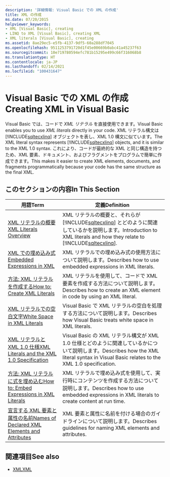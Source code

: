 ```yaml
---
description: '詳細情報: Visual Basic での XML の作成'
title: XML の作成
ms.date: 07/20/2015
helpviewer_keywords:
- XML [Visual Basic], creating
- LINQ to XML [Visual Basic], creating XML
- XML literals [Visual Basic], creating
ms.assetid: 8ae29ec5-e5fb-4137-9df5-60a288df7045
ms.openlocfilehash: 9511253791720d1f45e00669b0abc41a45237f63
ms.sourcegitcommit: 10e719780594efc781b15295e499c66f316068b8
ms.translationtype: HT
ms.contentlocale: ja-JP
ms.lasthandoff: 02/14/2021
ms.locfileid: "100431647"
---
```

# <a name="creating-xml-in-visual-basic"></a><span data-ttu-id="dd8d0-103">Visual Basic での XML の作成</span><span class="sxs-lookup"><span data-stu-id="dd8d0-103">Creating XML in Visual Basic</span></span>

<span data-ttu-id="dd8d0-104">Visual Basic では、コードで *XML リテラル* を直接使用できます。</span><span class="sxs-lookup"><span data-stu-id="dd8d0-104">Visual Basic enables you to use *XML literals* directly in your code.</span></span> <span data-ttu-id="dd8d0-105">XML リテラル構文は [!INCLUDE[sqltecxlinq](~/includes/sqltecxlinq-md.md)] オブジェクトを表し、XML 1.0 構文に似ています。</span><span class="sxs-lookup"><span data-stu-id="dd8d0-105">The XML literal syntax represents [!INCLUDE[sqltecxlinq](~/includes/sqltecxlinq-md.md)] objects, and it is similar to the XML 1.0 syntax.</span></span> <span data-ttu-id="dd8d0-106">これにより、コードが最終的な XML と同じ構造を持つため、XML 要素、ドキュメント、およびフラグメントをプログラムで簡単に作成できます。</span><span class="sxs-lookup"><span data-stu-id="dd8d0-106">This makes it easier to create XML elements, documents, and fragments programmatically because your code has the same structure as the final XML.</span></span>  
  
## <a name="in-this-section"></a><span data-ttu-id="dd8d0-107">このセクションの内容</span><span class="sxs-lookup"><span data-stu-id="dd8d0-107">In This Section</span></span>  
  
|<span data-ttu-id="dd8d0-108">用語</span><span class="sxs-lookup"><span data-stu-id="dd8d0-108">Term</span></span>|<span data-ttu-id="dd8d0-109">定義</span><span class="sxs-lookup"><span data-stu-id="dd8d0-109">Definition</span></span>|  
|---|---|  
|[<span data-ttu-id="dd8d0-110">XML リテラルの概要</span><span class="sxs-lookup"><span data-stu-id="dd8d0-110">XML Literals Overview</span></span>](xml-literals-overview.md)|<span data-ttu-id="dd8d0-111">XML リテラルの概要と、それらが [!INCLUDE[sqltecxlinq](~/includes/sqltecxlinq-md.md)] とどのように関連しているかを説明します。</span><span class="sxs-lookup"><span data-stu-id="dd8d0-111">Introduction to XML literals and how they relate to [!INCLUDE[sqltecxlinq](~/includes/sqltecxlinq-md.md)].</span></span>|  
|[<span data-ttu-id="dd8d0-112">XML での埋め込み式</span><span class="sxs-lookup"><span data-stu-id="dd8d0-112">Embedded Expressions in XML</span></span>](embedded-expressions-in-xml.md)|<span data-ttu-id="dd8d0-113">XML リテラルでの埋め込み式の使用方法について説明します。</span><span class="sxs-lookup"><span data-stu-id="dd8d0-113">Describes how to use embedded expressions in XML literals.</span></span>|  
|[<span data-ttu-id="dd8d0-114">方法: XML リテラルを作成する</span><span class="sxs-lookup"><span data-stu-id="dd8d0-114">How to: Create XML Literals</span></span>](how-to-create-xml-literals.md)|<span data-ttu-id="dd8d0-115">XML リテラルを使用して、コードで XML 要素を作成する方法について説明します。</span><span class="sxs-lookup"><span data-stu-id="dd8d0-115">Describes how to create an XML element in code by using an XML literal.</span></span>|  
|[<span data-ttu-id="dd8d0-116">XML リテラルでの空白文字</span><span class="sxs-lookup"><span data-stu-id="dd8d0-116">White Space in XML Literals</span></span>](white-space-in-xml-literals.md)|<span data-ttu-id="dd8d0-117">Visual Basic で XML リテラルの空白を処理する方法について説明します。</span><span class="sxs-lookup"><span data-stu-id="dd8d0-117">Describes how Visual Basic treats white space in XML literals.</span></span>|  
|[<span data-ttu-id="dd8d0-118">XML リテラルと XML 1.0 仕様</span><span class="sxs-lookup"><span data-stu-id="dd8d0-118">XML Literals and the XML 1.0 Specification</span></span>](xml-literals-and-the-xml-1-0-specification.md)|<span data-ttu-id="dd8d0-119">Visual Basic の XML リテラル構文が XML 1.0 仕様とどのように関連しているかについて説明します。</span><span class="sxs-lookup"><span data-stu-id="dd8d0-119">Describes how the XML literal syntax in Visual Basic relates to the XML 1.0 specification.</span></span>|  
|[<span data-ttu-id="dd8d0-120">方法: XML リテラルに式を埋め込む</span><span class="sxs-lookup"><span data-stu-id="dd8d0-120">How to: Embed Expressions in XML Literals</span></span>](how-to-embed-expressions-in-xml-literals.md)|<span data-ttu-id="dd8d0-121">XML リテラルで埋め込み式を使用して、実行時にコンテンツを作成する方法について説明します。</span><span class="sxs-lookup"><span data-stu-id="dd8d0-121">Describes how to use embedded expressions in XML literals to create content at run time.</span></span>|  
|[<span data-ttu-id="dd8d0-122">宣言する XML 要素と属性の名前</span><span class="sxs-lookup"><span data-stu-id="dd8d0-122">Names of Declared XML Elements and Attributes</span></span>](names-of-declared-xml-elements-and-attributes.md)|<span data-ttu-id="dd8d0-123">XML 要素と属性に名前を付ける場合のガイドラインについて説明します。</span><span class="sxs-lookup"><span data-stu-id="dd8d0-123">Describes guidelines for naming XML elements and attributes.</span></span>|  
  
## <a name="see-also"></a><span data-ttu-id="dd8d0-124">関連項目</span><span class="sxs-lookup"><span data-stu-id="dd8d0-124">See also</span></span>

- [<span data-ttu-id="dd8d0-125">XML</span><span class="sxs-lookup"><span data-stu-id="dd8d0-125">XML</span></span>](index.md)
